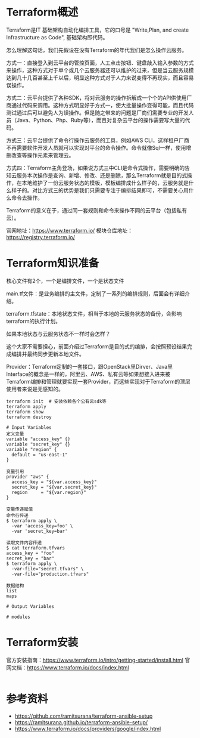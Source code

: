 # Terraform概述

Terraform是IT 基础架构自动化编排工具，它的口号是 "Write,Plan, and create Infrastructure as Code", 基础架构即代码。

怎么理解这句话，我们先假设在没有Terraform的年代我们是怎么操作云服务。

方式一：直接登入到云平台的管控页面，人工点击按钮、键盘敲入输入参数的方式来操作，这种方式对于单个或几个云服务器还可以维护的过来，但是当云服务规模达到几十几百甚至上千以后，明显这种方式对于人力来说变得不再现实，而且容易误操作。

方式二：云平台提供了各种SDK，将对云服务的操作拆解成一个个的API供使用厂商通过代码来调用。这种方式明显好于方式一，使大批量操作变得可能，而且代码测试通过后可以避免人为误操作。但是随之带来的问题是厂商们需要专业的开发人员（Java、Python、Php、Ruby等），而且对复杂云平台的操作需要写大量的代码。

方式三：云平台提供了命令行操作云服务的工具，例如AWS CLI，这样租户厂商不再需要软件开发人员就可以实现对平台的命令操作。命令就像Sql一样，使用增删改查等操作元素来管理云。

方式四：Terraform主角登场，如果说方式三中CLI是命令式操作，需要明确的告知云服务本次操作是查询、新增、修改、还是删除，那么Terraform就是目的式操作，在本地维护了一份云服务状态的模板，模板编排成什么样子的，云服务就是什么样子的。对比方式三的优势是我们只需要专注于编排结果即可，不需要关心用什么命令去操作。

Terraform的意义在于，通过同一套规则和命令来操作不同的云平台（包括私有云）。

官网地址：https://www.terraform.io/
模块仓库地址：https://registry.terraform.io/
# Terraform知识准备

核心文件有2个，一个是编排文件，一个是状态文件

main.tf文件：是业务编排的主文件，定制了一系列的编排规则，后面会有详细介绍。

terraform.tfstate：本地状态文件，相当于本地的云服务状态的备份，会影响terraform的执行计划。

如果本地状态与云服务状态不一样时会怎样？

这个大家不需要担心，前面介绍过Terraform是目的式的编排，会按照预设结果完成编排并最终同步更新本地文件。

Provider：Terraform定制的一套接口，跟OpenStack里Dirver、Java里Interface的概念是一样的，阿里云、AWS、私有云等如果想接入进来被Terraform编排和管理就要实现一套Provider，而这些实现对于Terraform的顶层使用者来说是无感知的。
```
terraform init  # 安装依赖各个公有云sdk等
terraform apply
terraform show
terraform destroy

# Input Variables
定义变量
variable "access_key" {}
variable "secret_key" {}
variable "region" {
  default = "us-east-1"
}

变量引用
provider "aws" {
  access_key = "${var.access_key}"
  secret_key = "${var.secret_key}"
  region     = "${var.region}"
}

变量传递赋值
命令行传递
$ terraform apply \
  -var 'access_key=foo' \
  -var 'secret_key=bar'

读取文件内容传递
$ cat terraform.tfvars
access_key = "foo"
secret_key = "bar"
$ terraform apply \
  -var-file="secret.tfvars" \
  -var-file="production.tfvars"

数据结构
list
maps

# Output Variables

# modules

```

# Terraform安装
官方安装指南：https://www.terraform.io/intro/getting-started/install.html
官网文档：https://www.terraform.io/docs/index.html
```

```
# 参考资料
- https://github.com/ramitsurana/terraform-ansible-setup
- https://ramitsurana.github.io/terraform-ansible-setup/
- https://www.terraform.io/docs/providers/google/index.html
